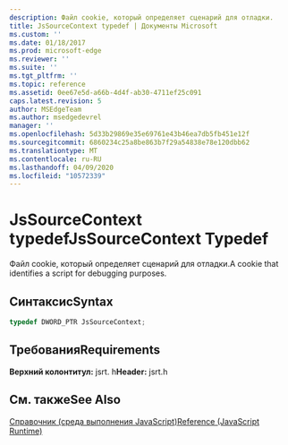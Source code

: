 ```yaml
---
description: Файл cookie, который определяет сценарий для отладки.
title: JsSourceContext typedef | Документы Microsoft
ms.custom: ''
ms.date: 01/18/2017
ms.prod: microsoft-edge
ms.reviewer: ''
ms.suite: ''
ms.tgt_pltfrm: ''
ms.topic: reference
ms.assetid: 0ee67e5d-a66b-4d4f-ab30-4711ef25c091
caps.latest.revision: 5
author: MSEdgeTeam
ms.author: msedgedevrel
manager: ''
ms.openlocfilehash: 5d33b29869e35e69761e43b46ea7db5fb451e12f
ms.sourcegitcommit: 6860234c25a8be863b7f29a54838e78e120dbb62
ms.translationtype: MT
ms.contentlocale: ru-RU
ms.lasthandoff: 04/09/2020
ms.locfileid: "10572339"
---
```

# <span data-ttu-id="f49af-103">JsSourceContext typedef</span><span class="sxs-lookup"><span data-stu-id="f49af-103">JsSourceContext Typedef</span></span>
<span data-ttu-id="f49af-104">Файл cookie, который определяет сценарий для отладки.</span><span class="sxs-lookup"><span data-stu-id="f49af-104">A cookie that identifies a script for debugging purposes.</span></span>  
  
## <span data-ttu-id="f49af-105">Синтаксис</span><span class="sxs-lookup"><span data-stu-id="f49af-105">Syntax</span></span>  
  
```cpp  
typedef DWORD_PTR JsSourceContext;  
```  
  
## <span data-ttu-id="f49af-106">Требования</span><span class="sxs-lookup"><span data-stu-id="f49af-106">Requirements</span></span>  
 <span data-ttu-id="f49af-107">**Верхний колонтитул:** jsrt. h</span><span class="sxs-lookup"><span data-stu-id="f49af-107">**Header:** jsrt.h</span></span>  
  
## <span data-ttu-id="f49af-108">См. также</span><span class="sxs-lookup"><span data-stu-id="f49af-108">See Also</span></span>  
 [<span data-ttu-id="f49af-109">Справочник (среда выполнения JavaScript)</span><span class="sxs-lookup"><span data-stu-id="f49af-109">Reference (JavaScript Runtime)</span></span>](../chakra-hosting/reference-javascript-runtime.md)